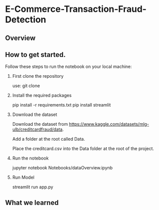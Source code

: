 # E-Commerce-Transaction-Fraud-Detection

## Overview

## How to get started.
Follow these steps to run the notebook on your local machine:
1. First clone the repository

	use: git clone

2. Install the required packages

	pip install -r requirements.txt
	pip install streamlit


3. Download the dataset

	Download the dataset from https://www.kaggle.com/datasets/mlg-ulb/creditcardfraud/data.

	Add a folder at the root called Data.

	Place the creditcard.csv into the Data folder at the root of the project.

4. Run the notebook

	jupyter notebook Notebooks/dataOverview.ipynb

5. Run Model

	streamlit run app.py
	
## What we learned
